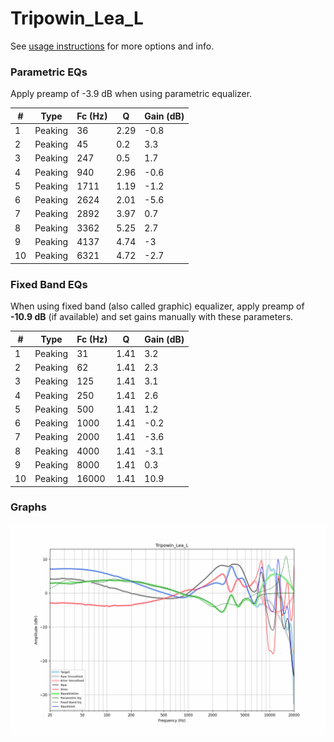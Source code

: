 # Tripowin_Lea_L
See [usage instructions](https://github.com/jaakkopasanen/AutoEq#usage) for more options and info.

### Parametric EQs
Apply preamp of -3.9 dB when using parametric equalizer.

|   # | Type    |   Fc (Hz) |    Q |   Gain (dB) |
|-----|---------|-----------|------|-------------|
|   1 | Peaking |        36 | 2.29 |        -0.8 |
|   2 | Peaking |        45 | 0.2  |         3.3 |
|   3 | Peaking |       247 | 0.5  |         1.7 |
|   4 | Peaking |       940 | 2.96 |        -0.6 |
|   5 | Peaking |      1711 | 1.19 |        -1.2 |
|   6 | Peaking |      2624 | 2.01 |        -5.6 |
|   7 | Peaking |      2892 | 3.97 |         0.7 |
|   8 | Peaking |      3362 | 5.25 |         2.7 |
|   9 | Peaking |      4137 | 4.74 |        -3   |
|  10 | Peaking |      6321 | 4.72 |        -2.7 |

### Fixed Band EQs
When using fixed band (also called graphic) equalizer, apply preamp of **-10.9 dB** (if available) and set gains manually with these parameters.

|   # | Type    |   Fc (Hz) |    Q |   Gain (dB) |
|-----|---------|-----------|------|-------------|
|   1 | Peaking |        31 | 1.41 |         3.2 |
|   2 | Peaking |        62 | 1.41 |         2.3 |
|   3 | Peaking |       125 | 1.41 |         3.1 |
|   4 | Peaking |       250 | 1.41 |         2.6 |
|   5 | Peaking |       500 | 1.41 |         1.2 |
|   6 | Peaking |      1000 | 1.41 |        -0.2 |
|   7 | Peaking |      2000 | 1.41 |        -3.6 |
|   8 | Peaking |      4000 | 1.41 |        -3.1 |
|   9 | Peaking |      8000 | 1.41 |         0.3 |
|  10 | Peaking |     16000 | 1.41 |        10.9 |

### Graphs
![](./Tripowin_Lea_L.png)
